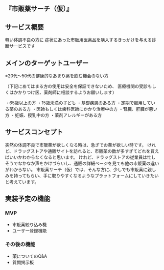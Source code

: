 ## 『市販薬サーチ（仮）』

## サービス概要
軽い体調不良の方に
症状にあった市販用医薬品を購入するきっかけを与える診断サービスです

##  メインのターゲットユーザー
※20代〜50代の健康的なあまり薬を飲む機会のない方

（下記にあてはまる方の使用は安全を保証できないため、
医療機関の受診もしくはかかりつけ医、薬剤師に相談するようお願いします）

・65歳以上の方
・15歳未満の子ども
・基礎疾患のある方
・定期で服用している薬のある方
・医師もしくは歯科医師にかかり治療中の方
・腎臓、肝臓が悪い方
・妊娠、授乳中の方
・薬剤アレルギーがある方

##  サービスコンセプト

突然の体調不良で市販薬が欲しくなる時は、急ぎでお薬が欲しい時です。
けれど、ドラッグストアや通販サイトを訪れると、市販薬の数が多すぎてどれを買えばいいかわからなくなると思います。
けれど、ドラッグストアの従業員は忙しそうでなかなか声をかけづらいし、通販の詳細ページを見ても他の市販薬の違いがわからない。
市販薬サーチ（仮）では、そんな方に、少しでも市販薬に親しみを持ってもらい、手に取りやすくなるようなプラットフォームにしていきたいと考えています。

## 実装予定の機能

### MVP

* 市販薬絞り込み機
* ユーザー登録機能

### その後の機能

* 薬についてのQ&A
* 質問掲示板